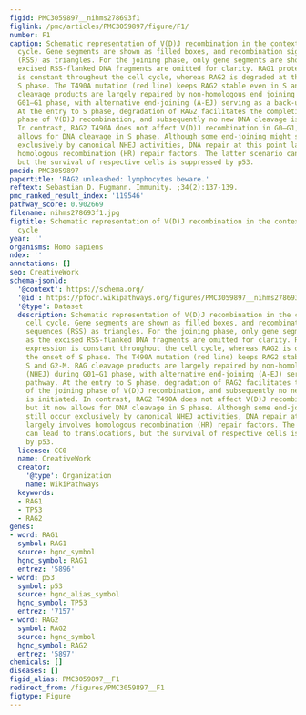 ```yaml
---
figid: PMC3059897__nihms278693f1
figlink: /pmc/articles/PMC3059897/figure/F1/
number: F1
caption: Schematic representation of V(D)J recombination in the context of the cell
  cycle. Gene segments are shown as filled boxes, and recombination signals sequences
  (RSS) as triangles. For the joining phase, only gene segments are shown, as the
  excised RSS-flanked DNA fragments are omitted for clarity. RAG1 protein expression
  is constant throughout the cell cycle, whereas RAG2 is degraded at the onset of
  S phase. The T490A mutation (red line) keeps RAG2 stable even in S and G2-M. RAG
  cleavage products are largely repaired by non-homologous end joining (NHEJ) during
  G01–G1 phase, with alternative end-joining (A-EJ) serving as a back-up pathway.
  At the entry to S phase, degradation of RAG2 facilitates the completion of the joining
  phase of V(D)J recombination, and subsequently no new DNA cleavage is initiated.
  In contrast, RAG2 T490A does not affect V(D)J recombination in G0–G1, but it now
  allows for DNA cleavage in S phase. Although some end-joining might still occur
  exclusively by canonical NHEJ activities, DNA repair at this point largely involves
  homologous recombination (HR) repair factors. The latter scenario can lead to translocations,
  but the survival of respective cells is suppressed by p53.
pmcid: PMC3059897
papertitle: 'RAG2 unleashed: lymphocytes beware.'
reftext: Sebastian D. Fugmann. Immunity. ;34(2):137-139.
pmc_ranked_result_index: '119546'
pathway_score: 0.902669
filename: nihms278693f1.jpg
figtitle: Schematic representation of V(D)J recombination in the context of the cell
  cycle
year: ''
organisms: Homo sapiens
ndex: ''
annotations: []
seo: CreativeWork
schema-jsonld:
  '@context': https://schema.org/
  '@id': https://pfocr.wikipathways.org/figures/PMC3059897__nihms278693f1.html
  '@type': Dataset
  description: Schematic representation of V(D)J recombination in the context of the
    cell cycle. Gene segments are shown as filled boxes, and recombination signals
    sequences (RSS) as triangles. For the joining phase, only gene segments are shown,
    as the excised RSS-flanked DNA fragments are omitted for clarity. RAG1 protein
    expression is constant throughout the cell cycle, whereas RAG2 is degraded at
    the onset of S phase. The T490A mutation (red line) keeps RAG2 stable even in
    S and G2-M. RAG cleavage products are largely repaired by non-homologous end joining
    (NHEJ) during G01–G1 phase, with alternative end-joining (A-EJ) serving as a back-up
    pathway. At the entry to S phase, degradation of RAG2 facilitates the completion
    of the joining phase of V(D)J recombination, and subsequently no new DNA cleavage
    is initiated. In contrast, RAG2 T490A does not affect V(D)J recombination in G0–G1,
    but it now allows for DNA cleavage in S phase. Although some end-joining might
    still occur exclusively by canonical NHEJ activities, DNA repair at this point
    largely involves homologous recombination (HR) repair factors. The latter scenario
    can lead to translocations, but the survival of respective cells is suppressed
    by p53.
  license: CC0
  name: CreativeWork
  creator:
    '@type': Organization
    name: WikiPathways
  keywords:
  - RAG1
  - TP53
  - RAG2
genes:
- word: RAG1
  symbol: RAG1
  source: hgnc_symbol
  hgnc_symbol: RAG1
  entrez: '5896'
- word: p53
  symbol: p53
  source: hgnc_alias_symbol
  hgnc_symbol: TP53
  entrez: '7157'
- word: RAG2
  symbol: RAG2
  source: hgnc_symbol
  hgnc_symbol: RAG2
  entrez: '5897'
chemicals: []
diseases: []
figid_alias: PMC3059897__F1
redirect_from: /figures/PMC3059897__F1
figtype: Figure
---
```

